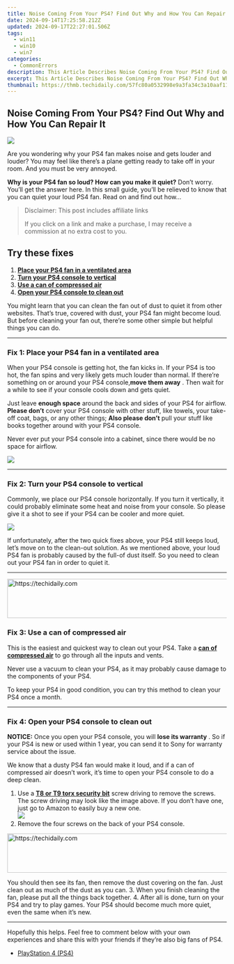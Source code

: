 ```yaml
---
title: Noise Coming From Your PS4? Find Out Why and How You Can Repair It
date: 2024-09-14T17:25:58.212Z
updated: 2024-09-17T22:27:01.506Z
tags:
  - win11
  - win10
  - win7
categories:
  - CommonErrors
description: This Article Describes Noise Coming From Your PS4? Find Out Why and How You Can Repair It
excerpt: This Article Describes Noise Coming From Your PS4? Find Out Why and How You Can Repair It
thumbnail: https://thmb.techidaily.com/57fc80a0532998e9a3fa34c3a10aaf11a38c8a2570d6f12d0969979c5207b72c.jpg
---
```


## Noise Coming From Your PS4? Find Out Why and How You Can Repair It

![](https://images.drivereasy.com/wp-content/uploads/2018/01/img_5a58271e9c06b.jpg)

 Are you wondering why your PS4 fan makes noise and gets louder and louder? You may feel like there’s a plane getting ready to take off in your room. And you must be very annoyed.

**Why is your PS4 fan so loud? How can you make it quiet?** Don’t worry. You’ll get the answer here. In this small guide, you’ll be relieved to know that you can quiet your loud PS4 fan. Read on and find out how…

>  Disclaimer: This post includes affiliate links
>
>  If you click on a link and make a purchase, I may receive a commission at no extra cost to you.
>

## Try these fixes

1. **[Place your PS4 fan in a ventilated area](#f1)**
2. **[Turn your PS4 console to vertical](#f2)**
3. **[Use a can of compressed air](#f3)**
4. **[Open your PS4 console to clean out](#f4)**

 You might learn that you can clean the fan out of dust to quiet it from other websites. That’s true, covered with dust, your PS4 fan might become loud. But before cleaning your fan out, there’re some other simple but helpful things you can do.

---

### **Fix 1: Place your PS4 fan in a ventilated area**

 When your PS4 console is getting hot, the fan kicks in. If your PS4 is too hot, the fan spins and very likely gets much louder than normal. If there’re something on or around your PS4 console,**move them away** . Then wait for a while to see if your console cools down and gets quiet.

 Just leave **enough space** around the back and sides of your PS4 for airflow. **Please don’t** cover your PS4 console with other stuff, like towels, your take-off coat, bags, or any other things; **Also please don’t** pull your stuff like books together around with your PS4 console.

 Never ever put your PS4 console into a cabinet, since there would be no space for airflow.

![](https://images.drivereasy.com/wp-content/uploads/2018/01/ps4-2326616_960_720.jpg)

---

### Fix 2: Turn your PS4 console to vertical

 Commonly, we place our PS4 console horizontally. If you turn it vertically, it could probably eliminate some heat and noise from your console. So please give it a shot to see if your PS4 can be cooler and more quiet.

![](https://images.drivereasy.com/wp-content/uploads/2018/01/img_5a5c6bb526bc3.jpg)

 If unfortunately, after the two quick fixes above, your PS4 still keeps loud, let’s move on to the clean-out solution. As we mentioned above, your loud PS4 fan is probably caused by the full-of dust itself. So you need to clean out your PS4 fan in order to quiet it.

---

<!-- affiliate ads begin -->
<a href="https://aligracehair.sjv.io/c/5597632/1934142/19272" target="_top" id="1934142">
  <img src="//a.impactradius-go.com/display-ad/19272-1934142" border="0" alt="https://techidaily.com" width="728" height="90"/>
</a>
<img height="0" width="0" src="https://aligracehair.sjv.io/i/5597632/1934142/19272" style="position:absolute;visibility:hidden;" border="0" />
<!-- affiliate ads end -->

### Fix 3: Use a can of compressed air

 This is the easiest and quickest way to clean out your PS4\. Take a **[can of compressed air](https://www.amazon.com/Dust-Off-Compressed-Gas-Duster-Pack/dp/B00DZYEXPQ/?tag=easeware-aprilcai-20)**  to go through all the inputs and vents.

 Never use a vacuum to clean your PS4, as it may probably cause damage to the components of your PS4.

 To keep your PS4 in good condition, you can try this method to clean your PS4 once a month.

---

### Fix 4: Open your PS4 console to clean out

**NOTICE:** Once you open your PS4 console, you will **lose its warranty** . So if your PS4 is new or used within 1 year, you can send it to Sony for warranty service about the issue.

 We know that a dusty PS4 fan would make it loud, and if a can of compressed air doesn’t work, it’s time to open your PS4 console to do a deep clean.

1. Use  a **[T8 or T9 torx security bit](https://www.amazon.com/TECKMAN-Screwdriver-Security-Screwdrivers-Precision/dp/B07BYCPMR5/?tag=easeware-aprilcai-20)**  screw driving to remove the screws. The screw driving may look like the image above. If you don’t have one, just go to Amazon to easily buy a new one.  
![](https://images.drivereasy.com/wp-content/uploads/2018/01/img_5a5c847dc021b.png)
2. Remove the four screws on the back of your PS4 console.  

<!-- affiliate ads begin -->
<a href="https://imp.i357552.net/c/5597632/1013424/11832" target="_top" id="1013424">
  <img src="//a.impactradius-go.com/display-ad/11832-1013424" border="0" alt="https://techidaily.com" width="728" height="90"/>
</a>
<img height="0" width="0" src="https://imp.i357552.net/i/5597632/1013424/11832" style="position:absolute;visibility:hidden;" border="0" />
<!-- affiliate ads end -->

 You should then see its fan, then remove the dust covering on the fan. Just clean out as much of the dust as you can.
3. When you finish cleaning the fan, please put all the things back together.
4. After all is done, turn on your PS4 and try to play games. Your PS4 should become much more quiet, even the same when it’s new.

---

 Hopefully this helps. Feel free to comment below with your own experiences and share this with your friends if they’re also big fans of PS4.

* [PlayStation 4 (PS4)](/tag-search/?tagId=180)

<ins class="adsbygoogle"
     style="display:block"
     data-ad-format="autorelaxed"
     data-ad-client="ca-pub-7571918770474297"
     data-ad-slot="1223367746"></ins>

<ins class="adsbygoogle"
     style="display:block"
     data-ad-client="ca-pub-7571918770474297"
     data-ad-slot="8358498916"
     data-ad-format="auto"
     data-full-width-responsive="true"></ins>



